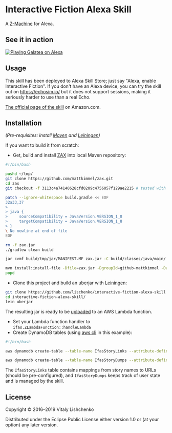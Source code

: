 # Interactive Fiction Alexa Skill

A [Z-Machine](https://en.wikipedia.org/wiki/Z-machine) for Alexa.

## See it in action
[![Playing Galatea on Alexa](http://img.youtube.com/vi/_QHdZCfx8Fk/0.jpg)](http://www.youtube.com/watch?v=_QHdZCfx8Fk)

## Usage

This skill has been deployed to Alexa Skill Store; just say "Alexa, enable Interactive Fiction". If you don't have an Alexa device, you can try the skill out on https://echosim.io/ but it does not support sessions, making it seriously harder to use than a real Echo.

[The official page of the skill](https://www.amazon.com/Vitaly-Lishchenko-Interactive-Fiction/dp/B01IVEANGM/) on Amazon.com.

## Installation
*(Pre-requisites: install [Maven](https://github.com/apache/maven) and [Leiningen](https://github.com/technomancy/leiningen))*

If you want to build it from scratch:

 - Get, build and install [ZAX](https://github.com/mattkimmel/zax) into local Maven repository:


```bash
#!/bin/bash

pushd ~/tmp/
git clone https://github.com/mattkimmel/zax.git
cd zax
git checkout -f 3113c4a74140628cfd0209c4756057f129ae2215 # tested with this version

patch --ignore-whitespace build.gradle << EOF
32a33,37
> 
> java {
>     sourceCompatibility = JavaVersion.VERSION_1_8
>     targetCompatibility = JavaVersion.VERSION_1_8
> }
\ No newline at end of file
EOF

rm -f zax.jar
./gradlew clean build

jar cvmf build/tmp/jar/MANIFEST.MF zax.jar -C build/classes/java/main/ com

mvn install:install-file -Dfile=zax.jar -DgroupId=github-mattkimmel -DartifactId=zax -Dversion=0.92-SNAPSHOT-5 -Dpackaging=jar
popd
```
 - Clone this project and build an uberjar with [Leiningen](https://github.com/technomancy/leiningen):
```bash
git clone https://github.com/lischenko/interactive-fiction-alexa-skill
cd interactive-fiction-alexa-skill/
lein uberjar
```
The resulting jar is ready to be [uploaded](https://docs.aws.amazon.com/lambda/latest/dg/lambda-app.html#lambda-app-upload-deployment-pkg) to an AWS Lambda function. 
 - Set your Lambda function handler to `ifas.ZLambdaFunction::handleLambda`
 - Create DynamoDB tables (using [aws cli](https://aws.amazon.com/cli/) in this example):
```bash
#!/bin/bash

aws dynamodb create-table --table-name IfasStoryLinks --attribute-definitions AttributeName=name,AttributeType=S --key-schema AttributeName=name,KeyType=HASH --provisioned-throughput ReadCapacityUnits=1,WriteCapacityUnits=1

aws dynamodb create-table --table-name IfasStoryDumps --attribute-definitions AttributeName=customerId,AttributeType=S AttributeName=url,AttributeType=S --key-schema AttributeName=customerId,KeyType=HASH AttributeName=url,KeyType=RANGE --provisioned-throughput ReadCapacityUnits=1,WriteCapacityUnits=1
```

The `IfasStoryLinks` table contains mappings from story names to URLs (should be pre-configured), and `IfasStoryDumps` keeps track of user state and is managed by the skill.

## License

Copyright © 2016–2019 Vitaly Lishchenko

Distributed under the Eclipse Public License either version 1.0 or (at your option) any later version. 
